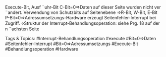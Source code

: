 Execute-Bit, Ausf ¨uhr-Bit
C-Bit=0⇒Daten auf dieser Seite wurden nicht ver ¨andert.
Verwendung von Schutzbits auf Seitenebene ⇒R-Bit, W-Bit, E-Bit
P-Bit=0⇒Adressumsetzungs-Hardware erzeugt Seitenfehler-Interrupt bei Zugriﬀ.
⋄Struktur der Interrupt-Behandlungsoperation: siehe Prg. 18 auf der n ¨achsten Seite

   Tags & Topics:
   #Interrupt-Behandlungsoperation
   #execute
   #Bit=0⇒Daten
   #Seitenfehler-Interrupt
   #Bit=0⇒Adressumsetzungs
   #Execute-Bit
   #Behandlungsoperation
   #Hardware
